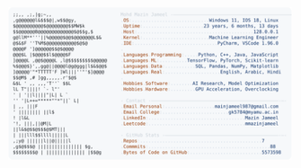<picture>
  <source srcset="https://raw.githubusercontent.com/mmazinjameel/mmazinjameel/main/dark_mode.svg?v=1747577301" media="(prefers-color-scheme: dark)">
  <img src="https://raw.githubusercontent.com/mmazinjameel/mmazinjameel/main/light_mode.svg?v=1747577301">
</picture>
